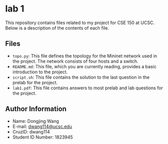 # lab 1

This repository contains files related to my project for CSE 150 at UCSC. Below is a description of the contents of each file.

## Files

- `topo.py`: This file defines the topology for the Mininet network used in the project. The network consists of four hosts and a switch.
- `README.md`: This file, which you are currently reading, provides a basic introduction to the project.
- `script.sh`: This file contains the solution to the last question in the prelab for the project.
- `lab1.pdf`: This file contains answers to most prelab and lab questions for the project.

## Author Information

- Name: Dongjing Wang
- E-mail: dwang114@ucsc.edu
- CruzID: dwang114
- Student ID Number: 1823945